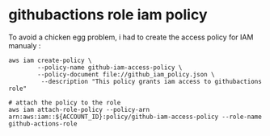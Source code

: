 # githubactions role iam policy

To avoid a chicken egg problem, i had to create the access policy for IAM manualy :

```shell
aws iam create-policy \
        --policy-name github-iam-access-policy \
        --policy-document file://github_iam_policy.json \
         --description "This policy grants iam access to githubactions role"

# attach the policy to the role
aws iam attach-role-policy --policy-arn arn:aws:iam::${ACCOUNT_ID}:policy/github-iam-access-policy --role-name github-actions-role

```
